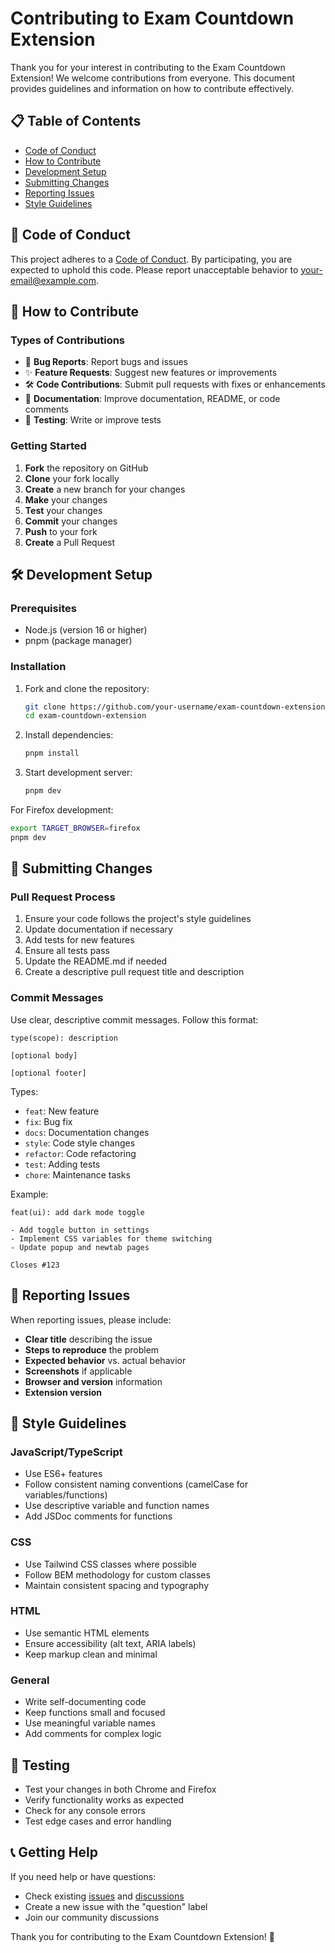 # Contributing to Exam Countdown Extension

Thank you for your interest in contributing to the Exam Countdown Extension! We welcome contributions from everyone. This document provides guidelines and information on how to contribute effectively.

## 📋 Table of Contents

- [Code of Conduct](#code-of-conduct)
- [How to Contribute](#how-to-contribute)
- [Development Setup](#development-setup)
- [Submitting Changes](#submitting-changes)
- [Reporting Issues](#reporting-issues)
- [Style Guidelines](#style-guidelines)

## 📜 Code of Conduct

This project adheres to a [Code of Conduct](CODE_OF_CONDUCT.md). By participating, you are expected to uphold this code. Please report unacceptable behavior to [your-email@example.com](mailto:your-email@example.com).

## 🤝 How to Contribute

### Types of Contributions

- 🐛 **Bug Reports**: Report bugs and issues
- ✨ **Feature Requests**: Suggest new features or improvements
- 🛠️ **Code Contributions**: Submit pull requests with fixes or enhancements
- 📖 **Documentation**: Improve documentation, README, or code comments
- 🧪 **Testing**: Write or improve tests

### Getting Started

1. **Fork** the repository on GitHub
2. **Clone** your fork locally
3. **Create** a new branch for your changes
4. **Make** your changes
5. **Test** your changes
6. **Commit** your changes
7. **Push** to your fork
8. **Create** a Pull Request

## 🛠️ Development Setup

### Prerequisites

- Node.js (version 16 or higher)
- pnpm (package manager)

### Installation

1. Fork and clone the repository:

   ```bash
   git clone https://github.com/your-username/exam-countdown-extension.git
   cd exam-countdown-extension
   ```

2. Install dependencies:

   ```bash
   pnpm install
   ```

3. Start development server:

   ```bash
   pnpm dev
   ```

For Firefox development:

```bash
export TARGET_BROWSER=firefox
pnpm dev
```

## 📝 Submitting Changes

### Pull Request Process

1. Ensure your code follows the project's style guidelines
2. Update documentation if necessary
3. Add tests for new features
4. Ensure all tests pass
5. Update the README.md if needed
6. Create a descriptive pull request title and description

### Commit Messages

Use clear, descriptive commit messages. Follow this format:

```
type(scope): description

[optional body]

[optional footer]
```

Types:

- `feat`: New feature
- `fix`: Bug fix
- `docs`: Documentation changes
- `style`: Code style changes
- `refactor`: Code refactoring
- `test`: Adding tests
- `chore`: Maintenance tasks

Example:

```
feat(ui): add dark mode toggle

- Add toggle button in settings
- Implement CSS variables for theme switching
- Update popup and newtab pages

Closes #123
```

## 🐛 Reporting Issues

When reporting issues, please include:

- **Clear title** describing the issue
- **Steps to reproduce** the problem
- **Expected behavior** vs. actual behavior
- **Screenshots** if applicable
- **Browser and version** information
- **Extension version**

## 🎨 Style Guidelines

### JavaScript/TypeScript

- Use ES6+ features
- Follow consistent naming conventions (camelCase for variables/functions)
- Use descriptive variable and function names
- Add JSDoc comments for functions

### CSS

- Use Tailwind CSS classes where possible
- Follow BEM methodology for custom classes
- Maintain consistent spacing and typography

### HTML

- Use semantic HTML elements
- Ensure accessibility (alt text, ARIA labels)
- Keep markup clean and minimal

### General

- Write self-documenting code
- Keep functions small and focused
- Use meaningful variable names
- Add comments for complex logic

## 🧪 Testing

- Test your changes in both Chrome and Firefox
- Verify functionality works as expected
- Check for any console errors
- Test edge cases and error handling

## 📞 Getting Help

If you need help or have questions:

- Check existing [issues](https://github.com/NovatraX/exam-countdown-extension/issues) and [discussions](https://github.com/NovatraX/exam-countdown-extension/discussions)
- Create a new issue with the "question" label
- Join our community discussions

Thank you for contributing to the Exam Countdown Extension! 🎉

